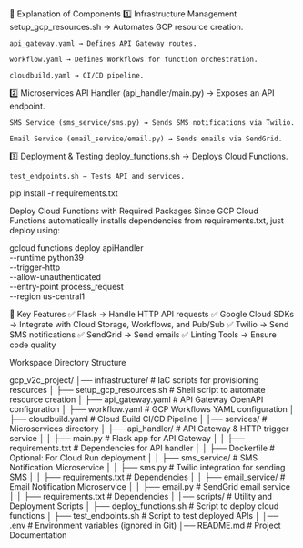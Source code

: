 🌟 Explanation of Components
1️⃣ Infrastructure Management
    setup_gcp_resources.sh → Automates GCP resource creation.

    api_gateway.yaml → Defines API Gateway routes.

    workflow.yaml → Defines Workflows for function orchestration.

    cloudbuild.yaml → CI/CD pipeline.

2️⃣ Microservices
    API Handler (api_handler/main.py) → Exposes an API endpoint.

    SMS Service (sms_service/sms.py) → Sends SMS notifications via Twilio.

    Email Service (email_service/email.py) → Sends emails via SendGrid.

3️⃣ Deployment & Testing
    deploy_functions.sh → Deploys Cloud Functions.

    test_endpoints.sh → Tests API and services.




pip install -r requirements.txt



Deploy Cloud Functions with Required Packages
Since GCP Cloud Functions automatically installs dependencies from requirements.txt, just deploy using:

gcloud functions deploy apiHandler \
    --runtime python39 \
    --trigger-http \
    --allow-unauthenticated \
    --entry-point process_request \
    --region us-central1



🔑 Key Features
✅ Flask → Handle HTTP API requests
✅ Google Cloud SDKs → Integrate with Cloud Storage, Workflows, and Pub/Sub
✅ Twilio → Send SMS notifications
✅ SendGrid → Send emails
✅ Linting Tools → Ensure code quality



Workspace Directory Structure

gcp_v2c_project/
│── infrastructure/                  # IaC scripts for provisioning resources
│   ├── setup_gcp_resources.sh       # Shell script to automate resource creation
│   ├── api_gateway.yaml             # API Gateway OpenAPI configuration
│   ├── workflow.yaml                 # GCP Workflows YAML configuration
│   ├── cloudbuild.yaml               # Cloud Build CI/CD Pipeline
│
│── services/                         # Microservices directory
│   ├── api_handler/                  # API Gateway & HTTP trigger service
│   │   ├── main.py                    # Flask app for API Gateway
│   │   ├── requirements.txt           # Dependencies for API handler
│   │   ├── Dockerfile                 # Optional: For Cloud Run deployment
│
│   ├── sms_service/                   # SMS Notification Microservice
│   │   ├── sms.py                      # Twilio integration for sending SMS
│   │   ├── requirements.txt            # Dependencies
│
│   ├── email_service/                 # Email Notification Microservice
│   │   ├── email.py                    # SendGrid email service
│   │   ├── requirements.txt            # Dependencies
│
│── scripts/                           # Utility and Deployment Scripts
│   ├── deploy_functions.sh             # Script to deploy cloud functions
│   ├── test_endpoints.sh               # Script to test deployed APIs
│
│── .env                               # Environment variables (ignored in Git)
│── README.md                          # Project Documentation
